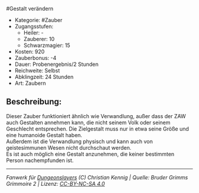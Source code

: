 #Gestalt verändern  
- Kategorie: #Zauber  
- Zugangsstufen:  
  - Heiler: -  
  - Zauberer: 10  
  - Schwarzmagier: 15  
- Kosten: 920  
- Zauberbonus: -4  
- Dauer: Probenergebnis/2 Stunden  
- Reichweite: Selbst  
- Abklingzeit: 24 Stunden  
- Art: Zaubern     

## Beschreibung:
Dieser Zauber funktioniert ähnlich wie Verwandlung, außer dass der ZAW auch Gestalten annehmen kann, die nicht seinem Volk oder seinem Geschlecht entsprechen. Die Zielgestalt muss nur in etwa seine Größe und eine humanoide Gestalt haben.<br>Außerdem ist die Verwandlung physisch und kann auch von geistesimmunen Wesen nicht durchschaut werden.<br>Es ist auch möglich eine Gestalt anzunehmen, die keiner bestimmten Person nachempfunden ist.


___
*Fanwerk für [Dungeonslayers](https://www.dungeonslayers.net/) (C) Christian Kennig | Quelle: Bruder Grimms Grimmoire 2 | Lizenz: [CC-BY-NC-SA 4.0](https://creativecommons.org/licenses/by-nc-sa/4.0/deed.de)*